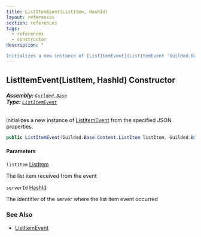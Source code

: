 ```yaml
---
title: ListItemEvent(ListItem, HashId)
layout: references
section: references
tags:
  - references
  - constructor
description: "

Initializes a new instance of [ListItemEvent](ListItemEvent 'Guilded.Base.Events.ListItemEvent') from the specified JSON properties."
---
```


## ListItemEvent(ListItem, HashId) Constructor
###### **Assembly:** `Guilded.Base`<br/>**Type:** [`ListItemEvent`](ListItemEvent 'Guilded.Base.Events.ListItemEvent')

Initializes a new instance of [ListItemEvent](ListItemEvent 'Guilded.Base.Events.ListItemEvent') from the specified JSON properties.

```csharp
public ListItemEvent(Guilded.Base.Content.ListItem listItem, Guilded.Base.HashId serverId);
```
#### Parameters

<a name='Guilded.Base.Events.ListItemEvent.ListItemEvent(Guilded.Base.Content.ListItem,Guilded.Base.HashId).listItem'></a>

`listItem` [ListItem](ListItem 'Guilded.Base.Content.ListItem')

The list item received from the event

<a name='Guilded.Base.Events.ListItemEvent.ListItemEvent(Guilded.Base.Content.ListItem,Guilded.Base.HashId).serverId'></a>

`serverId` [HashId](HashId 'Guilded.Base.HashId')

The identifier of the server where the list item event occurred

### See Also
- [ListItemEvent](ListItemEvent 'Guilded.Base.Events.ListItemEvent')